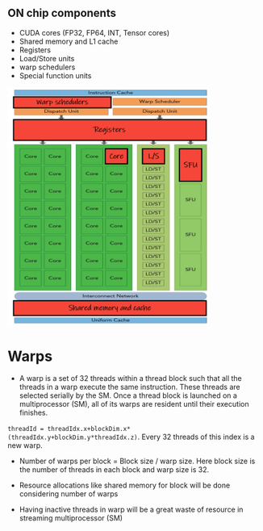 ## ON chip components

- CUDA cores (FP32, FP64, INT, Tensor cores)
- Shared memory and L1 cache
- Registers
- Load/Store units
- warp schedulers
- Special function units
<img src="../pics/on_chip_components.png" alt="drawing" width="400"/>



# Warps
- A warp is a set of 32 threads within a thread block such that all the threads in a warp execute the same instruction. These threads are selected serially by the SM. Once a thread block is launched on a multiprocessor (SM), all of its warps are resident until their execution finishes.

```threadId = threadIdx.x+blockDim.x*(threadIdx.y+blockDim.y*threadIdx.z)```. Every 32 threads of this index is a new warp.

- Number of warps per block = Block size / warp size. Here block size is the number of threads in each block and warp size is 32.

- Resource allocations like shared memory for block will be done considering number of warps

- Having inactive threads in warp will be a great waste of resource in streaming multiprocessor (SM)